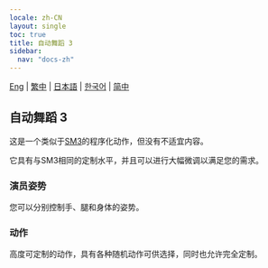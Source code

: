 ```yaml
---
locale: zh-CN
layout: single
toc: true
title: 自动舞蹈 3
sidebar:
  nav: "docs-zh"
---
```

[Eng](/dancexr/features/autodance3) | [繁中](/tw/dancexr/features/autodance3) | [日本語](/jp/dancexr/features/autodance3) | [한국어](/kr/dancexr/features/autodance3) | [简中](/zh/dancexr/features/autodance3)

## 自动舞蹈 3
这是一个类似于[SM3](sm3_motion.md)的程序化动作，但没有不适宜内容。

它具有与SM3相同的定制水平，并且可以进行大幅微调以满足您的需求。

### 演员姿势
您可以分别控制手、腿和身体的姿势。

### 动作
高度可定制的动作，具有各种随机动作可供选择，同时也允许完全定制。